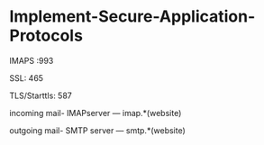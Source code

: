 # Implement-Secure-Application-Protocols

IMAPS :993

SSL: 465

TLS/Starttls: 587

incoming mail- IMAPserver — imap.*(website)

outgoing mail- SMTP server — smtp.*(website)
